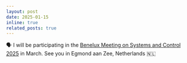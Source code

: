```yaml
---
layout: post
date: 2025-01-15
inline: true
related_posts: true
---
```


🗣️ I will be participating in the [Benelux Meeting on Systems and Control 2025](https://www.beneluxmeeting.nl/) in
March. See you in Egmond aan Zee, Netherlands 🇳🇱
